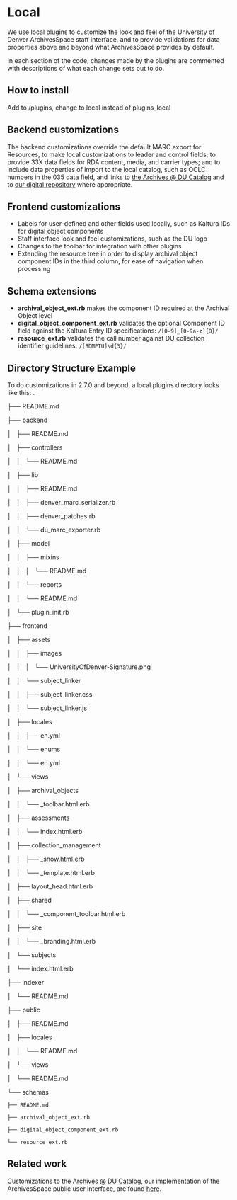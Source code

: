 # Local

We use local plugins to customize the look and feel of the University of Denver ArchivesSpace staff interface, and to provide validations for data properties above and beyond what ArchivesSpace provides by default.

In each section of the code, changes made by the plugins are commented with descriptions of what each change sets out to do.

## How to install
Add to /plugins, change to local instead of plugins_local

## Backend customizations

The backend customizations override the default MARC export for Resources, to make local customizations to leader and control fields; to provide 33X data fields for RDA content, media, and carrier types; and to include data properties of import to the local catalog, such as OCLC numbers in the 035 data field, and links to [the Archives @ DU Catalog](https://duarchives.coalliance.org) and to [our digital repository](https://specialcollections.du.edu) where appropriate.

## Frontend customizations

* Labels for user-defined and other fields used locally, such as Kaltura IDs for digital object components
* Staff interface look and feel customizations, such as the DU logo
* Changes to the toolbar for integration with other plugins
* Extending the resource tree in order to display archival object component IDs in the third column, for ease of navigation when processing

## Schema extensions

* **archival_object_ext.rb** makes the component ID required at the Archival Object level
* **digital_object_component_ext.rb** validates the optional Component ID field against the Kaltura Entry ID specifications: `/[0-9]_[0-9a-z]{8}/`
* **resource_ext.rb** validates the call number against DU collection identifier guidelines: `/[BDMPTU]\d{3}/`

## Directory Structure Example

To do customizations in 2.7.0 and beyond, a local plugins directory looks like this:
.

├── README.md

├── backend

│   ├── README.md

│   ├── controllers

│   │   └── README.md

│   ├── lib

│   │   ├── README.md

│   │   ├── denver_marc_serializer.rb

│   │   ├── denver_patches.rb

│   │   └── du_marc_exporter.rb

│   ├── model

│   │   ├── mixins

│   │   │   └── README.md

│   │   └── reports

│   │       └── README.md

│   └── plugin_init.rb

├── frontend

│   ├── assets

│   │   ├── images

│   │   │   └── UniversityOfDenver-Signature.png

│   │   └── subject_linker

│   │       ├── subject_linker.css

│   │       └── subject_linker.js

│   ├── locales

│   │   ├── en.yml

│   │   └── enums

│   │       └── en.yml

│   └── views

│       ├── archival_objects

│       │   └── _toolbar.html.erb

│       ├── assessments

│       │   └── index.html.erb

│       ├── collection_management

│       │   ├── _show.html.erb

│       │   └── _template.html.erb

│       ├── layout_head.html.erb

│       ├── shared

│       │   └── _component_toolbar.html.erb

│       ├── site

│       │   └── _branding.html.erb

│       └── subjects

│           └── index.html.erb

├── indexer

│   └── README.md

├── public

│   ├── README.md

│   ├── locales

│   │   └── README.md

│   └── views

│       └── README.md

└── schemas

    ├── README.md
    
    ├── archival_object_ext.rb
    
    ├── digital_object_component_ext.rb
    
    └── resource_ext.rb
    


## Related work

Customizations to the [Archives @ DU Catalog](https://duarchives.coalliance.org), our implementation of the ArchivesSpace public user interface, are found [here](https://github.com/duspeccoll/denver_pui).
